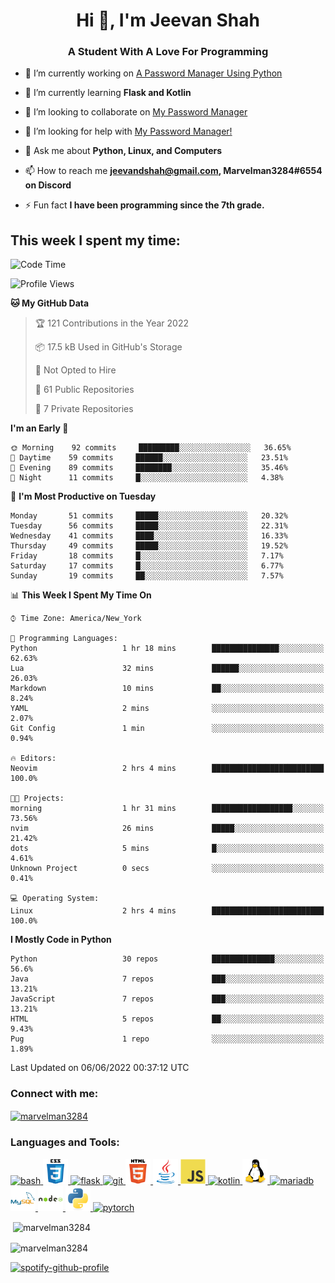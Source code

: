 <h1 align="center">Hi 👋, I'm Jeevan Shah</h1>
<h3 align="center">A Student With A Love For Programming</h3>

- 🔭 I’m currently working on [A Password Manager Using Python](https://github.com/marvelman3284/Python-Password-Manager)

- 🌱 I’m currently learning **Flask and Kotlin**

- 👯 I’m looking to collaborate on [My Password Manager](https://github.com/marvelman3284/Python-Password-Manager)

- 🤝 I’m looking for help with [My Password Manager!](https://github.com/marvelman3284/Python-Password-Manager)

- 💬 Ask me about **Python, Linux, and Computers**

- 📫 How to reach me **jeevandshah@gmail.com, Marvelman3284#6554 on Discord**

- ⚡ Fun fact **I have been programming since the 7th grade.**

## This week I spent my time:

<!--START_SECTION:waka-->
![Code Time](http://img.shields.io/badge/Code%20Time-0%20secs-blue)

![Profile Views](http://img.shields.io/badge/Profile%20Views-2-blue)

**🐱 My GitHub Data** 

> 🏆 121 Contributions in the Year 2022
 > 
> 📦 17.5 kB Used in GitHub's Storage 
 > 
> 🚫 Not Opted to Hire
 > 
> 📜 61 Public Repositories 
 > 
> 🔑 7 Private Repositories  
 > 
**I'm an Early 🐤** 

```text
🌞 Morning    92 commits     █████████░░░░░░░░░░░░░░░░   36.65% 
🌆 Daytime    59 commits     ██████░░░░░░░░░░░░░░░░░░░   23.51% 
🌃 Evening    89 commits     ████████░░░░░░░░░░░░░░░░░   35.46% 
🌙 Night      11 commits     █░░░░░░░░░░░░░░░░░░░░░░░░   4.38%

```
📅 **I'm Most Productive on Tuesday** 

```text
Monday       51 commits     █████░░░░░░░░░░░░░░░░░░░░   20.32% 
Tuesday      56 commits     █████░░░░░░░░░░░░░░░░░░░░   22.31% 
Wednesday    41 commits     ████░░░░░░░░░░░░░░░░░░░░░   16.33% 
Thursday     49 commits     █████░░░░░░░░░░░░░░░░░░░░   19.52% 
Friday       18 commits     █░░░░░░░░░░░░░░░░░░░░░░░░   7.17% 
Saturday     17 commits     █░░░░░░░░░░░░░░░░░░░░░░░░   6.77% 
Sunday       19 commits     ██░░░░░░░░░░░░░░░░░░░░░░░   7.57%

```


📊 **This Week I Spent My Time On** 

```text
⌚︎ Time Zone: America/New_York

💬 Programming Languages: 
Python                   1 hr 18 mins        ███████████████░░░░░░░░░░   62.63% 
Lua                      32 mins             ██████░░░░░░░░░░░░░░░░░░░   26.03% 
Markdown                 10 mins             ██░░░░░░░░░░░░░░░░░░░░░░░   8.24% 
YAML                     2 mins              ░░░░░░░░░░░░░░░░░░░░░░░░░   2.07% 
Git Config               1 min               ░░░░░░░░░░░░░░░░░░░░░░░░░   0.94%

🔥 Editors: 
Neovim                   2 hrs 4 mins        █████████████████████████   100.0%

🐱‍💻 Projects: 
morning                  1 hr 31 mins        ██████████████████░░░░░░░   73.56% 
nvim                     26 mins             █████░░░░░░░░░░░░░░░░░░░░   21.42% 
dots                     5 mins              █░░░░░░░░░░░░░░░░░░░░░░░░   4.61% 
Unknown Project          0 secs              ░░░░░░░░░░░░░░░░░░░░░░░░░   0.41%

💻 Operating System: 
Linux                    2 hrs 4 mins        █████████████████████████   100.0%

```

**I Mostly Code in Python** 

```text
Python                   30 repos            ██████████████░░░░░░░░░░░   56.6% 
Java                     7 repos             ███░░░░░░░░░░░░░░░░░░░░░░   13.21% 
JavaScript               7 repos             ███░░░░░░░░░░░░░░░░░░░░░░   13.21% 
HTML                     5 repos             ██░░░░░░░░░░░░░░░░░░░░░░░   9.43% 
Pug                      1 repo              ░░░░░░░░░░░░░░░░░░░░░░░░░   1.89%

```



 Last Updated on 06/06/2022 00:37:12 UTC
<!--END_SECTION:waka-->

<h3 align="left">Connect with me:</h3>
<p align="left">
<a href="https://twitter.com/marvelman3284" target="blank"><img align="center" src="https://cdn.jsdelivr.net/npm/simple-icons@3.0.1/icons/twitter.svg" alt="marvelman3284" height="30" width="40" /></a>
</p>

<h3 align="left">Languages and Tools:</h3>
<p align="left"> <a href="https://www.gnu.org/software/bash/" target="_blank"> <img src="https://www.vectorlogo.zone/logos/gnu_bash/gnu_bash-icon.svg" alt="bash" width="40" height="40"/> </a> <a href="https://www.w3schools.com/css/" target="_blank"> <img src="https://raw.githubusercontent.com/devicons/devicon/master/icons/css3/css3-original-wordmark.svg" alt="css3" width="40" height="40"/> </a> <a href="https://flask.palletsprojects.com/" target="_blank"> <img src="https://www.vectorlogo.zone/logos/pocoo_flask/pocoo_flask-icon.svg" alt="flask" width="40" height="40"/> </a> <a href="https://git-scm.com/" target="_blank"> <img src="https://www.vectorlogo.zone/logos/git-scm/git-scm-icon.svg" alt="git" width="40" height="40"/> </a> <a href="https://www.w3.org/html/" target="_blank"> <img src="https://raw.githubusercontent.com/devicons/devicon/master/icons/html5/html5-original-wordmark.svg" alt="html5" width="40" height="40"/> </a> <a href="https://www.java.com" target="_blank"> <img src="https://raw.githubusercontent.com/devicons/devicon/master/icons/java/java-original.svg" alt="java" width="40" height="40"/> </a> <a href="https://developer.mozilla.org/en-US/docs/Web/JavaScript" target="_blank"> <img src="https://raw.githubusercontent.com/devicons/devicon/master/icons/javascript/javascript-original.svg" alt="javascript" width="40" height="40"/> </a> <a href="https://kotlinlang.org" target="_blank"> <img src="https://www.vectorlogo.zone/logos/kotlinlang/kotlinlang-icon.svg" alt="kotlin" width="40" height="40"/> </a> <a href="https://www.linux.org/" target="_blank"> <img src="https://raw.githubusercontent.com/devicons/devicon/master/icons/linux/linux-original.svg" alt="linux" width="40" height="40"/> </a> <a href="https://mariadb.org/" target="_blank"> <img src="https://www.vectorlogo.zone/logos/mariadb/mariadb-icon.svg" alt="mariadb" width="40" height="40"/> </a> <a href="https://www.mysql.com/" target="_blank"> <img src="https://raw.githubusercontent.com/devicons/devicon/master/icons/mysql/mysql-original-wordmark.svg" alt="mysql" width="40" height="40"/> </a> <a href="https://nodejs.org" target="_blank"> <img src="https://raw.githubusercontent.com/devicons/devicon/master/icons/nodejs/nodejs-original-wordmark.svg" alt="nodejs" width="40" height="40"/> </a> <a href="https://www.python.org" target="_blank"> <img src="https://raw.githubusercontent.com/devicons/devicon/master/icons/python/python-original.svg" alt="python" width="40" height="40"/> </a> <a href="https://pytorch.org/" target="_blank"> <img src="https://www.vectorlogo.zone/logos/pytorch/pytorch-icon.svg" alt="pytorch" width="40" height="40"/> </a> </p>


<p>&nbsp;<img align="center" src="https://github-readme-stats.vercel.app/api?username=marvelman3284&show_icons=true&locale=en&theme=blue-green" alt="marvelman3284" /></p>

<p><img align="center" src="https://github-readme-streak-stats.herokuapp.com/?user=marvelman3284&theme=blue-green" alt="marvelman3284" /></p>


[![spotify-github-profile](https://spotify-github-profile.vercel.app/api/view?uid=lp0lvf5zzesrwq2hdzmfnkjsq&cover_image=true&theme=default)](https://github.com/kittinan/spotify-github-profile)
